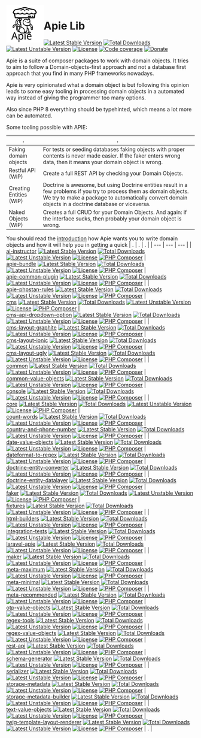 <img src="/docs/apie-logo.svg" width="100px" align="left" />
<h1>Apie Lib</h1>




 [![Latest Stable Version](https://poser.pugx.org/apie/apie-lib/v)](https://packagist.org/packages/apie/apie-lib) [![Total Downloads](https://poser.pugx.org/apie/apie-lib/downloads)](https://packagist.org/packages/apie/apie-lib) [![Latest Unstable Version](https://poser.pugx.org/apie/apie-lib/v/unstable)](https://packagist.org/packages/apie/apie-lib) [![License](https://poser.pugx.org/apie/apie-lib/license)](https://packagist.org/packages/apie/apie-lib) [![Code coverage](https://apie-lib.github.io/projectCoverage/coverage_badge.svg)](https://apie-lib.github.io/projectCoverage/) [![Donate](https://www.paypalobjects.com/en_US/i/btn/btn_donate_LG.gif)](https://www.paypal.com/donate/?hosted_button_id=J4CAFUAW7VTAY) 

Apie is a suite of composer packages to work with domain objects. It tries to aim to follow a Domain-objects-first approach and not a database first approach that you find in many PHP frameworks nowadays.

Apie is very opinionated what a domain object is but following this opinion leads to some easy
tooling in processing domain objects in a automated way instead of giving the programmer too many options.

Also since PHP 8 everything should be typehinted, which means a lot more can be automated.

Some tooling possible with APIE:

| . | . | 
| --- | --- |
| Faking domain objects | For tests or seeding databases faking objects with proper contents is never made easier. If the faker enters wrong data, then it means your domain object is wrong. |
| Restful API (WIP) | Create a full REST API by checking your Domain Objects. |
| Creating Entities (WIP) | Doctrine is awesome, but using Doctrine entities result in a few problems if you try to process them as domain objects. We try to make a package to automatically convert domain objects in a doctrine database or viceversa.
| Naked Objects (WIP) | Creates a full CRUD for your Domain Objects. And again: if the interface sucks, then probably your domain object is wrong. |

You should read the [introduction](/docs/introduction.md) how Apie wants you to write domain objects and how it will help you in getting a quick 
| . | . | . | 
| --- | --- | --- | 
| <br>[ai-instructor](https://github.com/apie-lib/ai-instructor)  [![Latest Stable Version](https://poser.pugx.org/apie/ai-instructor/v)](https://packagist.org/packages/apie/ai-instructor) [![Total Downloads](https://poser.pugx.org/apie/ai-instructor/downloads)](https://packagist.org/packages/apie/ai-instructor) [![Latest Unstable Version](https://poser.pugx.org/apie/ai-instructor/v/unstable)](https://packagist.org/packages/apie/ai-instructor) [![License](https://poser.pugx.org/apie/ai-instructor/license)](https://packagist.org/packages/apie/ai-instructor) [![PHP Composer](https://apie-lib.github.io/projectCoverage/coverage-ai-instructor.svg)](https://apie-lib.github.io/projectCoverage/ai-instructor/index.html)   | <br>[apie-bundle](https://github.com/apie-lib/apie-bundle)  [![Latest Stable Version](https://poser.pugx.org/apie/apie-bundle/v)](https://packagist.org/packages/apie/apie-bundle) [![Total Downloads](https://poser.pugx.org/apie/apie-bundle/downloads)](https://packagist.org/packages/apie/apie-bundle) [![Latest Unstable Version](https://poser.pugx.org/apie/apie-bundle/v/unstable)](https://packagist.org/packages/apie/apie-bundle) [![License](https://poser.pugx.org/apie/apie-bundle/license)](https://packagist.org/packages/apie/apie-bundle) [![PHP Composer](https://apie-lib.github.io/projectCoverage/coverage-apie-bundle.svg)](https://apie-lib.github.io/projectCoverage/apie-bundle/index.html)   | <br>[apie-common-plugin](https://github.com/apie-lib/apie-common-plugin)  [![Latest Stable Version](https://poser.pugx.org/apie/apie-common-plugin/v)](https://packagist.org/packages/apie/apie-common-plugin) [![Total Downloads](https://poser.pugx.org/apie/apie-common-plugin/downloads)](https://packagist.org/packages/apie/apie-common-plugin) [![Latest Unstable Version](https://poser.pugx.org/apie/apie-common-plugin/v/unstable)](https://packagist.org/packages/apie/apie-common-plugin) [![License](https://poser.pugx.org/apie/apie-common-plugin/license)](https://packagist.org/packages/apie/apie-common-plugin) [![PHP Composer](https://apie-lib.github.io/projectCoverage/coverage-apie-common-plugin.svg)](https://apie-lib.github.io/projectCoverage/apie-common-plugin/index.html)   | 
| <br>[apie-phpstan-rules](https://github.com/apie-lib/apie-phpstan-rules)  [![Latest Stable Version](https://poser.pugx.org/apie/apie-phpstan-rules/v)](https://packagist.org/packages/apie/apie-phpstan-rules) [![Total Downloads](https://poser.pugx.org/apie/apie-phpstan-rules/downloads)](https://packagist.org/packages/apie/apie-phpstan-rules) [![Latest Unstable Version](https://poser.pugx.org/apie/apie-phpstan-rules/v/unstable)](https://packagist.org/packages/apie/apie-phpstan-rules) [![License](https://poser.pugx.org/apie/apie-phpstan-rules/license)](https://packagist.org/packages/apie/apie-phpstan-rules) [![PHP Composer](https://apie-lib.github.io/projectCoverage/coverage-apie-phpstan-rules.svg)](https://apie-lib.github.io/projectCoverage/apie-phpstan-rules/index.html)   | <br>[cms](https://github.com/apie-lib/cms)  [![Latest Stable Version](https://poser.pugx.org/apie/cms/v)](https://packagist.org/packages/apie/cms) [![Total Downloads](https://poser.pugx.org/apie/cms/downloads)](https://packagist.org/packages/apie/cms) [![Latest Unstable Version](https://poser.pugx.org/apie/cms/v/unstable)](https://packagist.org/packages/apie/cms) [![License](https://poser.pugx.org/apie/cms/license)](https://packagist.org/packages/apie/cms) [![PHP Composer](https://apie-lib.github.io/projectCoverage/coverage-cms.svg)](https://apie-lib.github.io/projectCoverage/cms/index.html)   | <br>[cms-api-dropdown-option](https://github.com/apie-lib/cms-api-dropdown-option)  [![Latest Stable Version](https://poser.pugx.org/apie/cms-api-dropdown-option/v)](https://packagist.org/packages/apie/cms-api-dropdown-option) [![Total Downloads](https://poser.pugx.org/apie/cms-api-dropdown-option/downloads)](https://packagist.org/packages/apie/cms-api-dropdown-option) [![Latest Unstable Version](https://poser.pugx.org/apie/cms-api-dropdown-option/v/unstable)](https://packagist.org/packages/apie/cms-api-dropdown-option) [![License](https://poser.pugx.org/apie/cms-api-dropdown-option/license)](https://packagist.org/packages/apie/cms-api-dropdown-option) [![PHP Composer](https://apie-lib.github.io/projectCoverage/coverage-cms-api-dropdown-option.svg)](https://apie-lib.github.io/projectCoverage/cms-api-dropdown-option/index.html)   | 
| <br>[cms-layout-graphite](https://github.com/apie-lib/cms-layout-graphite)  [![Latest Stable Version](https://poser.pugx.org/apie/cms-layout-graphite/v)](https://packagist.org/packages/apie/cms-layout-graphite) [![Total Downloads](https://poser.pugx.org/apie/cms-layout-graphite/downloads)](https://packagist.org/packages/apie/cms-layout-graphite) [![Latest Unstable Version](https://poser.pugx.org/apie/cms-layout-graphite/v/unstable)](https://packagist.org/packages/apie/cms-layout-graphite) [![License](https://poser.pugx.org/apie/cms-layout-graphite/license)](https://packagist.org/packages/apie/cms-layout-graphite) [![PHP Composer](https://apie-lib.github.io/projectCoverage/coverage-cms-layout-graphite.svg)](https://apie-lib.github.io/projectCoverage/cms-layout-graphite/index.html)   | <br>[cms-layout-ionic](https://github.com/apie-lib/cms-layout-ionic)  [![Latest Stable Version](https://poser.pugx.org/apie/cms-layout-ionic/v)](https://packagist.org/packages/apie/cms-layout-ionic) [![Total Downloads](https://poser.pugx.org/apie/cms-layout-ionic/downloads)](https://packagist.org/packages/apie/cms-layout-ionic) [![Latest Unstable Version](https://poser.pugx.org/apie/cms-layout-ionic/v/unstable)](https://packagist.org/packages/apie/cms-layout-ionic) [![License](https://poser.pugx.org/apie/cms-layout-ionic/license)](https://packagist.org/packages/apie/cms-layout-ionic) [![PHP Composer](https://apie-lib.github.io/projectCoverage/coverage-cms-layout-ionic.svg)](https://apie-lib.github.io/projectCoverage/cms-layout-ionic/index.html)   | <br>[cms-layout-ugly](https://github.com/apie-lib/cms-layout-ugly)  [![Latest Stable Version](https://poser.pugx.org/apie/cms-layout-ugly/v)](https://packagist.org/packages/apie/cms-layout-ugly) [![Total Downloads](https://poser.pugx.org/apie/cms-layout-ugly/downloads)](https://packagist.org/packages/apie/cms-layout-ugly) [![Latest Unstable Version](https://poser.pugx.org/apie/cms-layout-ugly/v/unstable)](https://packagist.org/packages/apie/cms-layout-ugly) [![License](https://poser.pugx.org/apie/cms-layout-ugly/license)](https://packagist.org/packages/apie/cms-layout-ugly) [![PHP Composer](https://apie-lib.github.io/projectCoverage/coverage-cms-layout-ugly.svg)](https://apie-lib.github.io/projectCoverage/cms-layout-ugly/index.html)   | 
| <br>[common](https://github.com/apie-lib/common)  [![Latest Stable Version](https://poser.pugx.org/apie/common/v)](https://packagist.org/packages/apie/common) [![Total Downloads](https://poser.pugx.org/apie/common/downloads)](https://packagist.org/packages/apie/common) [![Latest Unstable Version](https://poser.pugx.org/apie/common/v/unstable)](https://packagist.org/packages/apie/common) [![License](https://poser.pugx.org/apie/common/license)](https://packagist.org/packages/apie/common) [![PHP Composer](https://apie-lib.github.io/projectCoverage/coverage-common.svg)](https://apie-lib.github.io/projectCoverage/common/index.html)   | <br>[common-value-objects](https://github.com/apie-lib/common-value-objects)  [![Latest Stable Version](https://poser.pugx.org/apie/common-value-objects/v)](https://packagist.org/packages/apie/common-value-objects) [![Total Downloads](https://poser.pugx.org/apie/common-value-objects/downloads)](https://packagist.org/packages/apie/common-value-objects) [![Latest Unstable Version](https://poser.pugx.org/apie/common-value-objects/v/unstable)](https://packagist.org/packages/apie/common-value-objects) [![License](https://poser.pugx.org/apie/common-value-objects/license)](https://packagist.org/packages/apie/common-value-objects) [![PHP Composer](https://apie-lib.github.io/projectCoverage/coverage-common-value-objects.svg)](https://apie-lib.github.io/projectCoverage/common-value-objects/index.html)   | <br>[console](https://github.com/apie-lib/console)  [![Latest Stable Version](https://poser.pugx.org/apie/console/v)](https://packagist.org/packages/apie/console) [![Total Downloads](https://poser.pugx.org/apie/console/downloads)](https://packagist.org/packages/apie/console) [![Latest Unstable Version](https://poser.pugx.org/apie/console/v/unstable)](https://packagist.org/packages/apie/console) [![License](https://poser.pugx.org/apie/console/license)](https://packagist.org/packages/apie/console) [![PHP Composer](https://apie-lib.github.io/projectCoverage/coverage-console.svg)](https://apie-lib.github.io/projectCoverage/console/index.html)   | 
| <br>[core](https://github.com/apie-lib/core)  [![Latest Stable Version](https://poser.pugx.org/apie/core/v)](https://packagist.org/packages/apie/core) [![Total Downloads](https://poser.pugx.org/apie/core/downloads)](https://packagist.org/packages/apie/core) [![Latest Unstable Version](https://poser.pugx.org/apie/core/v/unstable)](https://packagist.org/packages/apie/core) [![License](https://poser.pugx.org/apie/core/license)](https://packagist.org/packages/apie/core) [![PHP Composer](https://apie-lib.github.io/projectCoverage/coverage-core.svg)](https://apie-lib.github.io/projectCoverage/core/index.html)   | <br>[count-words](https://github.com/apie-lib/count-words)  [![Latest Stable Version](https://poser.pugx.org/apie/count-words/v)](https://packagist.org/packages/apie/count-words) [![Total Downloads](https://poser.pugx.org/apie/count-words/downloads)](https://packagist.org/packages/apie/count-words) [![Latest Unstable Version](https://poser.pugx.org/apie/count-words/v/unstable)](https://packagist.org/packages/apie/count-words) [![License](https://poser.pugx.org/apie/count-words/license)](https://packagist.org/packages/apie/count-words) [![PHP Composer](https://apie-lib.github.io/projectCoverage/coverage-count-words.svg)](https://apie-lib.github.io/projectCoverage/count-words/index.html)   | <br>[country-and-phone-number](https://github.com/apie-lib/country-and-phone-number)  [![Latest Stable Version](https://poser.pugx.org/apie/country-and-phone-number/v)](https://packagist.org/packages/apie/country-and-phone-number) [![Total Downloads](https://poser.pugx.org/apie/country-and-phone-number/downloads)](https://packagist.org/packages/apie/country-and-phone-number) [![Latest Unstable Version](https://poser.pugx.org/apie/country-and-phone-number/v/unstable)](https://packagist.org/packages/apie/country-and-phone-number) [![License](https://poser.pugx.org/apie/country-and-phone-number/license)](https://packagist.org/packages/apie/country-and-phone-number) [![PHP Composer](https://apie-lib.github.io/projectCoverage/coverage-country-and-phone-number.svg)](https://apie-lib.github.io/projectCoverage/country-and-phone-number/index.html)   | 
| <br>[date-value-objects](https://github.com/apie-lib/date-value-objects)  [![Latest Stable Version](https://poser.pugx.org/apie/date-value-objects/v)](https://packagist.org/packages/apie/date-value-objects) [![Total Downloads](https://poser.pugx.org/apie/date-value-objects/downloads)](https://packagist.org/packages/apie/date-value-objects) [![Latest Unstable Version](https://poser.pugx.org/apie/date-value-objects/v/unstable)](https://packagist.org/packages/apie/date-value-objects) [![License](https://poser.pugx.org/apie/date-value-objects/license)](https://packagist.org/packages/apie/date-value-objects) [![PHP Composer](https://apie-lib.github.io/projectCoverage/coverage-date-value-objects.svg)](https://apie-lib.github.io/projectCoverage/date-value-objects/index.html)   | <br>[dateformat-to-regex](https://github.com/apie-lib/dateformat-to-regex)  [![Latest Stable Version](https://poser.pugx.org/apie/dateformat-to-regex/v)](https://packagist.org/packages/apie/dateformat-to-regex) [![Total Downloads](https://poser.pugx.org/apie/dateformat-to-regex/downloads)](https://packagist.org/packages/apie/dateformat-to-regex) [![Latest Unstable Version](https://poser.pugx.org/apie/dateformat-to-regex/v/unstable)](https://packagist.org/packages/apie/dateformat-to-regex) [![License](https://poser.pugx.org/apie/dateformat-to-regex/license)](https://packagist.org/packages/apie/dateformat-to-regex) [![PHP Composer](https://apie-lib.github.io/projectCoverage/coverage-dateformat-to-regex.svg)](https://apie-lib.github.io/projectCoverage/dateformat-to-regex/index.html)   | <br>[doctrine-entity-converter](https://github.com/apie-lib/doctrine-entity-converter)  [![Latest Stable Version](https://poser.pugx.org/apie/doctrine-entity-converter/v)](https://packagist.org/packages/apie/doctrine-entity-converter) [![Total Downloads](https://poser.pugx.org/apie/doctrine-entity-converter/downloads)](https://packagist.org/packages/apie/doctrine-entity-converter) [![Latest Unstable Version](https://poser.pugx.org/apie/doctrine-entity-converter/v/unstable)](https://packagist.org/packages/apie/doctrine-entity-converter) [![License](https://poser.pugx.org/apie/doctrine-entity-converter/license)](https://packagist.org/packages/apie/doctrine-entity-converter) [![PHP Composer](https://apie-lib.github.io/projectCoverage/coverage-doctrine-entity-converter.svg)](https://apie-lib.github.io/projectCoverage/doctrine-entity-converter/index.html)   | 
| <br>[doctrine-entity-datalayer](https://github.com/apie-lib/doctrine-entity-datalayer)  [![Latest Stable Version](https://poser.pugx.org/apie/doctrine-entity-datalayer/v)](https://packagist.org/packages/apie/doctrine-entity-datalayer) [![Total Downloads](https://poser.pugx.org/apie/doctrine-entity-datalayer/downloads)](https://packagist.org/packages/apie/doctrine-entity-datalayer) [![Latest Unstable Version](https://poser.pugx.org/apie/doctrine-entity-datalayer/v/unstable)](https://packagist.org/packages/apie/doctrine-entity-datalayer) [![License](https://poser.pugx.org/apie/doctrine-entity-datalayer/license)](https://packagist.org/packages/apie/doctrine-entity-datalayer) [![PHP Composer](https://apie-lib.github.io/projectCoverage/coverage-doctrine-entity-datalayer.svg)](https://apie-lib.github.io/projectCoverage/doctrine-entity-datalayer/index.html)   | <br>[faker](https://github.com/apie-lib/faker)  [![Latest Stable Version](https://poser.pugx.org/apie/faker/v)](https://packagist.org/packages/apie/faker) [![Total Downloads](https://poser.pugx.org/apie/faker/downloads)](https://packagist.org/packages/apie/faker) [![Latest Unstable Version](https://poser.pugx.org/apie/faker/v/unstable)](https://packagist.org/packages/apie/faker) [![License](https://poser.pugx.org/apie/faker/license)](https://packagist.org/packages/apie/faker) [![PHP Composer](https://apie-lib.github.io/projectCoverage/coverage-faker.svg)](https://apie-lib.github.io/projectCoverage/faker/index.html)   | <br>[fixtures](https://github.com/apie-lib/fixtures)  [![Latest Stable Version](https://poser.pugx.org/apie/fixtures/v)](https://packagist.org/packages/apie/fixtures) [![Total Downloads](https://poser.pugx.org/apie/fixtures/downloads)](https://packagist.org/packages/apie/fixtures) [![Latest Unstable Version](https://poser.pugx.org/apie/fixtures/v/unstable)](https://packagist.org/packages/apie/fixtures) [![License](https://poser.pugx.org/apie/fixtures/license)](https://packagist.org/packages/apie/fixtures) [![PHP Composer](https://apie-lib.github.io/projectCoverage/coverage-fixtures.svg)](https://apie-lib.github.io/projectCoverage/fixtures/index.html)   | 
| <br>[html-builders](https://github.com/apie-lib/html-builders)  [![Latest Stable Version](https://poser.pugx.org/apie/html-builders/v)](https://packagist.org/packages/apie/html-builders) [![Total Downloads](https://poser.pugx.org/apie/html-builders/downloads)](https://packagist.org/packages/apie/html-builders) [![Latest Unstable Version](https://poser.pugx.org/apie/html-builders/v/unstable)](https://packagist.org/packages/apie/html-builders) [![License](https://poser.pugx.org/apie/html-builders/license)](https://packagist.org/packages/apie/html-builders) [![PHP Composer](https://apie-lib.github.io/projectCoverage/coverage-html-builders.svg)](https://apie-lib.github.io/projectCoverage/html-builders/index.html)   | <br>[integration-tests](https://github.com/apie-lib/integration-tests)  [![Latest Stable Version](https://poser.pugx.org/apie/integration-tests/v)](https://packagist.org/packages/apie/integration-tests) [![Total Downloads](https://poser.pugx.org/apie/integration-tests/downloads)](https://packagist.org/packages/apie/integration-tests) [![Latest Unstable Version](https://poser.pugx.org/apie/integration-tests/v/unstable)](https://packagist.org/packages/apie/integration-tests) [![License](https://poser.pugx.org/apie/integration-tests/license)](https://packagist.org/packages/apie/integration-tests) [![PHP Composer](https://apie-lib.github.io/projectCoverage/coverage-integration-tests.svg)](https://apie-lib.github.io/projectCoverage/integration-tests/index.html)   | <br>[laravel-apie](https://github.com/apie-lib/laravel-apie)  [![Latest Stable Version](https://poser.pugx.org/apie/laravel-apie/v)](https://packagist.org/packages/apie/laravel-apie) [![Total Downloads](https://poser.pugx.org/apie/laravel-apie/downloads)](https://packagist.org/packages/apie/laravel-apie) [![Latest Unstable Version](https://poser.pugx.org/apie/laravel-apie/v/unstable)](https://packagist.org/packages/apie/laravel-apie) [![License](https://poser.pugx.org/apie/laravel-apie/license)](https://packagist.org/packages/apie/laravel-apie) [![PHP Composer](https://apie-lib.github.io/projectCoverage/coverage-laravel-apie.svg)](https://apie-lib.github.io/projectCoverage/laravel-apie/index.html)   | 
| <br>[maker](https://github.com/apie-lib/maker)  [![Latest Stable Version](https://poser.pugx.org/apie/maker/v)](https://packagist.org/packages/apie/maker) [![Total Downloads](https://poser.pugx.org/apie/maker/downloads)](https://packagist.org/packages/apie/maker) [![Latest Unstable Version](https://poser.pugx.org/apie/maker/v/unstable)](https://packagist.org/packages/apie/maker) [![License](https://poser.pugx.org/apie/maker/license)](https://packagist.org/packages/apie/maker) [![PHP Composer](https://apie-lib.github.io/projectCoverage/coverage-maker.svg)](https://apie-lib.github.io/projectCoverage/maker/index.html)   | <br>[meta-maximum](https://github.com/apie-lib/meta-maximum)  [![Latest Stable Version](https://poser.pugx.org/apie/meta-maximum/v)](https://packagist.org/packages/apie/meta-maximum) [![Total Downloads](https://poser.pugx.org/apie/meta-maximum/downloads)](https://packagist.org/packages/apie/meta-maximum) [![Latest Unstable Version](https://poser.pugx.org/apie/meta-maximum/v/unstable)](https://packagist.org/packages/apie/meta-maximum) [![License](https://poser.pugx.org/apie/meta-maximum/license)](https://packagist.org/packages/apie/meta-maximum) [![PHP Composer](https://apie-lib.github.io/projectCoverage/coverage-meta-maximum.svg)](https://apie-lib.github.io/projectCoverage/meta-maximum/index.html)   | <br>[meta-minimal](https://github.com/apie-lib/meta-minimal)  [![Latest Stable Version](https://poser.pugx.org/apie/meta-minimal/v)](https://packagist.org/packages/apie/meta-minimal) [![Total Downloads](https://poser.pugx.org/apie/meta-minimal/downloads)](https://packagist.org/packages/apie/meta-minimal) [![Latest Unstable Version](https://poser.pugx.org/apie/meta-minimal/v/unstable)](https://packagist.org/packages/apie/meta-minimal) [![License](https://poser.pugx.org/apie/meta-minimal/license)](https://packagist.org/packages/apie/meta-minimal) [![PHP Composer](https://apie-lib.github.io/projectCoverage/coverage-meta-minimal.svg)](https://apie-lib.github.io/projectCoverage/meta-minimal/index.html)   | 
| <br>[meta-recommended](https://github.com/apie-lib/meta-recommended)  [![Latest Stable Version](https://poser.pugx.org/apie/meta-recommended/v)](https://packagist.org/packages/apie/meta-recommended) [![Total Downloads](https://poser.pugx.org/apie/meta-recommended/downloads)](https://packagist.org/packages/apie/meta-recommended) [![Latest Unstable Version](https://poser.pugx.org/apie/meta-recommended/v/unstable)](https://packagist.org/packages/apie/meta-recommended) [![License](https://poser.pugx.org/apie/meta-recommended/license)](https://packagist.org/packages/apie/meta-recommended) [![PHP Composer](https://apie-lib.github.io/projectCoverage/coverage-meta-recommended.svg)](https://apie-lib.github.io/projectCoverage/meta-recommended/index.html)   | <br>[otp-value-objects](https://github.com/apie-lib/otp-value-objects)  [![Latest Stable Version](https://poser.pugx.org/apie/otp-value-objects/v)](https://packagist.org/packages/apie/otp-value-objects) [![Total Downloads](https://poser.pugx.org/apie/otp-value-objects/downloads)](https://packagist.org/packages/apie/otp-value-objects) [![Latest Unstable Version](https://poser.pugx.org/apie/otp-value-objects/v/unstable)](https://packagist.org/packages/apie/otp-value-objects) [![License](https://poser.pugx.org/apie/otp-value-objects/license)](https://packagist.org/packages/apie/otp-value-objects) [![PHP Composer](https://apie-lib.github.io/projectCoverage/coverage-otp-value-objects.svg)](https://apie-lib.github.io/projectCoverage/otp-value-objects/index.html)   | <br>[regex-tools](https://github.com/apie-lib/regex-tools)  [![Latest Stable Version](https://poser.pugx.org/apie/regex-tools/v)](https://packagist.org/packages/apie/regex-tools) [![Total Downloads](https://poser.pugx.org/apie/regex-tools/downloads)](https://packagist.org/packages/apie/regex-tools) [![Latest Unstable Version](https://poser.pugx.org/apie/regex-tools/v/unstable)](https://packagist.org/packages/apie/regex-tools) [![License](https://poser.pugx.org/apie/regex-tools/license)](https://packagist.org/packages/apie/regex-tools) [![PHP Composer](https://apie-lib.github.io/projectCoverage/coverage-regex-tools.svg)](https://apie-lib.github.io/projectCoverage/regex-tools/index.html)   | 
| <br>[regex-value-objects](https://github.com/apie-lib/regex-value-objects)  [![Latest Stable Version](https://poser.pugx.org/apie/regex-value-objects/v)](https://packagist.org/packages/apie/regex-value-objects) [![Total Downloads](https://poser.pugx.org/apie/regex-value-objects/downloads)](https://packagist.org/packages/apie/regex-value-objects) [![Latest Unstable Version](https://poser.pugx.org/apie/regex-value-objects/v/unstable)](https://packagist.org/packages/apie/regex-value-objects) [![License](https://poser.pugx.org/apie/regex-value-objects/license)](https://packagist.org/packages/apie/regex-value-objects) [![PHP Composer](https://apie-lib.github.io/projectCoverage/coverage-regex-value-objects.svg)](https://apie-lib.github.io/projectCoverage/regex-value-objects/index.html)   | <br>[rest-api](https://github.com/apie-lib/rest-api)  [![Latest Stable Version](https://poser.pugx.org/apie/rest-api/v)](https://packagist.org/packages/apie/rest-api) [![Total Downloads](https://poser.pugx.org/apie/rest-api/downloads)](https://packagist.org/packages/apie/rest-api) [![Latest Unstable Version](https://poser.pugx.org/apie/rest-api/v/unstable)](https://packagist.org/packages/apie/rest-api) [![License](https://poser.pugx.org/apie/rest-api/license)](https://packagist.org/packages/apie/rest-api) [![PHP Composer](https://apie-lib.github.io/projectCoverage/coverage-rest-api.svg)](https://apie-lib.github.io/projectCoverage/rest-api/index.html)   | <br>[schema-generator](https://github.com/apie-lib/schema-generator)  [![Latest Stable Version](https://poser.pugx.org/apie/schema-generator/v)](https://packagist.org/packages/apie/schema-generator) [![Total Downloads](https://poser.pugx.org/apie/schema-generator/downloads)](https://packagist.org/packages/apie/schema-generator) [![Latest Unstable Version](https://poser.pugx.org/apie/schema-generator/v/unstable)](https://packagist.org/packages/apie/schema-generator) [![License](https://poser.pugx.org/apie/schema-generator/license)](https://packagist.org/packages/apie/schema-generator) [![PHP Composer](https://apie-lib.github.io/projectCoverage/coverage-schema-generator.svg)](https://apie-lib.github.io/projectCoverage/schema-generator/index.html)   | 
| <br>[serializer](https://github.com/apie-lib/serializer)  [![Latest Stable Version](https://poser.pugx.org/apie/serializer/v)](https://packagist.org/packages/apie/serializer) [![Total Downloads](https://poser.pugx.org/apie/serializer/downloads)](https://packagist.org/packages/apie/serializer) [![Latest Unstable Version](https://poser.pugx.org/apie/serializer/v/unstable)](https://packagist.org/packages/apie/serializer) [![License](https://poser.pugx.org/apie/serializer/license)](https://packagist.org/packages/apie/serializer) [![PHP Composer](https://apie-lib.github.io/projectCoverage/coverage-serializer.svg)](https://apie-lib.github.io/projectCoverage/serializer/index.html)   | <br>[storage-metadata](https://github.com/apie-lib/storage-metadata)  [![Latest Stable Version](https://poser.pugx.org/apie/storage-metadata/v)](https://packagist.org/packages/apie/storage-metadata) [![Total Downloads](https://poser.pugx.org/apie/storage-metadata/downloads)](https://packagist.org/packages/apie/storage-metadata) [![Latest Unstable Version](https://poser.pugx.org/apie/storage-metadata/v/unstable)](https://packagist.org/packages/apie/storage-metadata) [![License](https://poser.pugx.org/apie/storage-metadata/license)](https://packagist.org/packages/apie/storage-metadata) [![PHP Composer](https://apie-lib.github.io/projectCoverage/coverage-storage-metadata.svg)](https://apie-lib.github.io/projectCoverage/storage-metadata/index.html)   | <br>[storage-metadata-builder](https://github.com/apie-lib/storage-metadata-builder)  [![Latest Stable Version](https://poser.pugx.org/apie/storage-metadata-builder/v)](https://packagist.org/packages/apie/storage-metadata-builder) [![Total Downloads](https://poser.pugx.org/apie/storage-metadata-builder/downloads)](https://packagist.org/packages/apie/storage-metadata-builder) [![Latest Unstable Version](https://poser.pugx.org/apie/storage-metadata-builder/v/unstable)](https://packagist.org/packages/apie/storage-metadata-builder) [![License](https://poser.pugx.org/apie/storage-metadata-builder/license)](https://packagist.org/packages/apie/storage-metadata-builder) [![PHP Composer](https://apie-lib.github.io/projectCoverage/coverage-storage-metadata-builder.svg)](https://apie-lib.github.io/projectCoverage/storage-metadata-builder/index.html)   | 
| <br>[text-value-objects](https://github.com/apie-lib/text-value-objects)  [![Latest Stable Version](https://poser.pugx.org/apie/text-value-objects/v)](https://packagist.org/packages/apie/text-value-objects) [![Total Downloads](https://poser.pugx.org/apie/text-value-objects/downloads)](https://packagist.org/packages/apie/text-value-objects) [![Latest Unstable Version](https://poser.pugx.org/apie/text-value-objects/v/unstable)](https://packagist.org/packages/apie/text-value-objects) [![License](https://poser.pugx.org/apie/text-value-objects/license)](https://packagist.org/packages/apie/text-value-objects) [![PHP Composer](https://apie-lib.github.io/projectCoverage/coverage-text-value-objects.svg)](https://apie-lib.github.io/projectCoverage/text-value-objects/index.html)   | <br>[twig-template-layout-renderer](https://github.com/apie-lib/twig-template-layout-renderer)  [![Latest Stable Version](https://poser.pugx.org/apie/twig-template-layout-renderer/v)](https://packagist.org/packages/apie/twig-template-layout-renderer) [![Total Downloads](https://poser.pugx.org/apie/twig-template-layout-renderer/downloads)](https://packagist.org/packages/apie/twig-template-layout-renderer) [![Latest Unstable Version](https://poser.pugx.org/apie/twig-template-layout-renderer/v/unstable)](https://packagist.org/packages/apie/twig-template-layout-renderer) [![License](https://poser.pugx.org/apie/twig-template-layout-renderer/license)](https://packagist.org/packages/apie/twig-template-layout-renderer) [![PHP Composer](https://apie-lib.github.io/projectCoverage/coverage-twig-template-layout-renderer.svg)](https://apie-lib.github.io/projectCoverage/twig-template-layout-renderer/index.html)   | . | 
